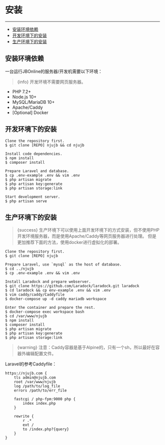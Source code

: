 # 安装

---

- [安装环境依赖](#dependencies)
- [开发环境下的安装](#install-dev)
- [生产环境下的安装](#install-prod)

<a id="dependencies"></a>
## 安装环境依赖

一台运行JBOnline的服务器/开发机需要以下环境：

> {info} 开发环境不需要网页服务器。

- PHP 7.2+
- Node.js 10+
- MySQL/MariaDB 10+
- Apache/Caddy
- [Optional] Docker

<a id="install-dev"></a>
## 开发环境下的安装

```shell
Clone the repository first.
$ git clone [REPO] njujb && cd njujb

Install code dependencies.
$ npm install
$ composer install

Prepare Laravel and database.
$ cp .env-example .env && vim .env
$ php artisan migrate
$ php artisan key:generate
$ php artisan storage:link

Start development server.
$ php artisan serve
```

<a id="install-prod"></a>
## 生产环境下的安装

> {success} 生产环境下可以使用上面开发环境下的方式安装，但不使用PHP开发环境服务器，而是使用Apache/Caddy等网页服务器进行处理。
> 但是更加推荐下面的方法，使用docker进行虚拟化的部署。

```shell
Clone the repository first.
$ git clone [REPO] njujb

Prepare Laravel, use `mysql` as the host of database.
$ cd ../njujb
$ cp .env-example .env && vim .env

Install Laradock and prepare webserver.
$ git clone https://github.com/Laradock/laradock.git laradock
$ cd laradock && cp env-example .env && vim .env
$ vim caddy/caddy/Caddyfile
$ docker-compose up -d caddy mariadb workspace

Enter the container and prepare the rest.
$ docker-compose exec workspace bash
$ cd /var/www/njujb
$ npm install
$ composer install
$ php artisan migrate
$ php artisan key:generate
$ php artisan storage:link
```

> {warning} 注意：Caddy容器是基于Alpine的，只有一个sh，所以最好在容器外编辑配置文件。

Laravel的参考Caddyfile：
```caddyfile
https://njujb.com {
    tls admin@njujb.com
    root /var/www/njujb
    log /path/to/log_file
    errors /path/to/err_file
    
    fastcgi / php-fpm:9000 php {
        index index.php
    }
    
    rewrite {
        r .*
        ext /
        to /index.php?{query}
    }
}
```